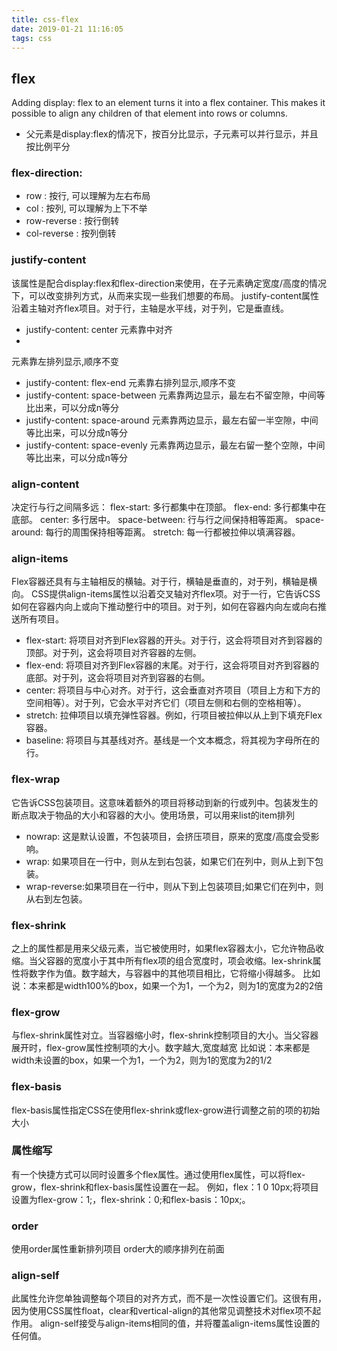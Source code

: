 ```yaml
---
title: css-flex
date: 2019-01-21 11:16:05
tags: css
---
```



## flex 
Adding display: flex to an element turns it into a flex container. This makes it possible to align any children of that element into rows or columns. 
* 父元素是display:flex的情况下，按百分比显示，子元素可以并行显示，并且按比例平分

### flex-direction:
* row : 按行, 可以理解为左右布局
* col : 按列, 可以理解为上下不举
* row-reverse : 按行倒转
* col-reverse : 按列倒转

### justify-content
该属性是配合display:flex和flex-direction来使用，在子元素确定宽度/高度的情况下，可以改变排列方式，从而来实现一些我们想要的布局。
justify-content属性沿着主轴对齐flex项目。对于行，主轴是水平线，对于列，它是垂直线。

* justify-content: center 元素靠中对齐
* 
 元素靠左排列显示,顺序不变
* justify-content: flex-end  元素靠右排列显示,顺序不变
* justify-content: space-between 元素靠两边显示，最左右不留空隙，中间等比出来，可以分成n等分
* justify-content: space-around 元素靠两边显示，最左右留一半空隙，中间等比出来，可以分成n等分
* justify-content: space-evenly 元素靠两边显示，最左右留一整个空隙，中间等比出来，可以分成n等分

### align-content
决定行与行之间隔多远：
flex-start: 多行都集中在顶部。
flex-end: 多行都集中在底部。
center: 多行居中。
space-between: 行与行之间保持相等距离。
space-around: 每行的周围保持相等距离。
stretch: 每一行都被拉伸以填满容器。

### align-items
Flex容器还具有与主轴相反的横轴。对于行，横轴是垂直的，对于列，横轴是横向。
CSS提供align-items属性以沿着交叉轴对齐flex项。对于一行，它告诉CSS如何在容器内向上或向下推动整行中的项目。对于列，如何在容器内向左或向右推送所有项目。

* flex-start: 将项目对齐到Flex容器的开头。对于行，这会将项目对齐到容器的顶部。对于列，这会将项目对齐容器的左侧。
* flex-end: 将项目对齐到Flex容器的末尾。对于行，这会将项目对齐到容器的底部。对于列，这会将项目对齐到容器的右侧。
* center: 将项目与中心对齐。对于行，这会垂直对齐项目（项目上方和下方的空间相等）。对于列，它会水平对齐它们（项目左侧和右侧的空格相等）。
* stretch: 拉伸项目以填充弹性容器。例如，行项目被拉伸以从上到下填充Flex容器。
* baseline: 将项目与其基线对齐。基线是一个文本概念，将其视为字母所在的行。


### flex-wrap
它告诉CSS包装项目。这意味着额外的项目将移动到新的行或列中。包装发生的断点取决于物品的大小和容器的大小。使用场景，可以用来list的item排列

* nowrap: 这是默认设置，不包装项目，会挤压项目，原来的宽度/高度会受影响。
* wrap: 如果项目在一行中，则从左到右包装，如果它们在列中，则从上到下包装。
* wrap-reverse:如果项目在一行中，则从下到上包装项目;如果它们在列中，则从右到左包装。


### flex-shrink
之上的属性都是用来父级元素，当它被使用时，如果flex容器太小，它允许物品收缩。当父容器的宽度小于其中所有flex项的组合宽度时，项会收缩。lex-shrink属性将数字作为值。数字越大，与容器中的其他项目相比，它将缩小得越多。
比如说：本来都是width100%的box，如果一个为1，一个为2，则为1的宽度为2的2倍

### flex-grow
与flex-shrink属性对立。当容器缩小时，flex-shrink控制项目的大小。当父容器展开时，flex-grow属性控制项的大小。数字越大,宽度越宽
比如说：本来都是width未设置的box，如果一个为1，一个为2，则为1的宽度为2的1/2

### flex-basis
flex-basis属性指定CSS在使用flex-shrink或flex-grow进行调整之前的项的初始大小

### 属性缩写
有一个快捷方式可以同时设置多个flex属性。通过使用flex属性，可以将flex-grow，flex-shrink和flex-basis属性设置在一起。
例如，flex：1 0 10px;将项目设置为flex-grow：1;，flex-shrink：0;和flex-basis：10px;。


### order
使用order属性重新排列项目
order大的顺序排列在前面

### align-self
此属性允许您单独调整每个项目的对齐方式，而不是一次性设置它们。这很有用，因为使用CSS属性float，clear和vertical-align的其他常见调整技术对flex项不起作用。
align-self接受与align-items相同的值，并将覆盖align-items属性设置的任何值。


